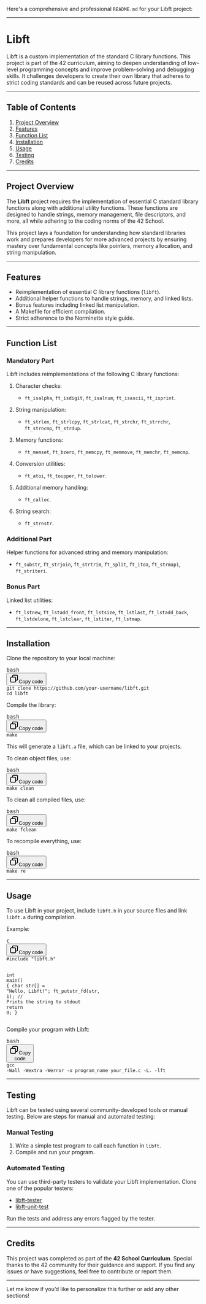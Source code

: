<div class="markdown prose w-full break-words dark:prose-invert dark"><p>Here's a comprehensive and professional <code>README.md</code> for your Libft project:</p><hr><h1><strong>Libft</strong></h1><p>Libft is a custom implementation of the standard C library functions. This project is part of the 42 curriculum, aiming to deepen understanding of low-level programming concepts and improve problem-solving and debugging skills. It challenges developers to create their own library that adheres to strict coding standards and can be reused across future projects.</p><hr><h2><strong>Table of Contents</strong></h2><ol><li><a rel="noopener" style="--streaming-animation-state: var(--batch-play-state-1); --animation-rate: var(--batch-play-rate-1);" href="#project-overview"><span style="--animation-count: 0; --streaming-animation-state: var(--batch-play-state-2);">Project</span><span style="--animation-count: 1; --streaming-animation-state: var(--batch-play-state-2);"> Overview</span></a></li><li><a rel="noopener" style="--streaming-animation-state: var(--batch-play-state-1); --animation-rate: var(--batch-play-rate-1);" href="#features"><span style="--animation-count: 1; --streaming-animation-state: var(--batch-play-state-2);">Features</span></a></li><li><a rel="noopener" style="--streaming-animation-state: var(--batch-play-state-1); --animation-rate: var(--batch-play-rate-1);" href="#function-list"><span style="--animation-count: 2; --streaming-animation-state: var(--batch-play-state-2);">Function</span><span style="--animation-count: 3; --streaming-animation-state: var(--batch-play-state-2);"> List</span></a></li><li><a rel="noopener" style="--streaming-animation-state: var(--batch-play-state-1); --animation-rate: var(--batch-play-rate-1);" href="#installation"><span style="--animation-count: 3; --streaming-animation-state: var(--batch-play-state-2);">Installation</span></a></li><li><a rel="noopener" style="--streaming-animation-state: var(--batch-play-state-1); --animation-rate: var(--batch-play-rate-1);" href="#usage"><span style="--animation-count: 4; --streaming-animation-state: var(--batch-play-state-2);">Usage</span></a></li><li><a rel="noopener" style="--streaming-animation-state: var(--batch-play-state-1); --animation-rate: var(--batch-play-rate-1);" href="#testing"><span style="--animation-count: 5; --streaming-animation-state: var(--batch-play-state-2);">Testing</span></a></li><li><a rel="noopener" style="--streaming-animation-state: var(--batch-play-state-1); --animation-rate: var(--batch-play-rate-1);" href="#credits"><span style="--animation-count: 6; --streaming-animation-state: var(--batch-play-state-2);">Credits</span></a></li></ol><hr><h2><strong>Project Overview</strong></h2><p>The <strong>Libft</strong> project requires the implementation of essential C standard library functions along with additional utility functions. These functions are designed to handle strings, memory management, file descriptors, and more, all while adhering to the coding norms of the 42 School.</p><p>This project lays a foundation for understanding how standard libraries work and prepares developers for more advanced projects by ensuring mastery over fundamental concepts like pointers, memory allocation, and string manipulation.</p><hr><h2><strong>Features</strong></h2><ul><li>Reimplementation of essential C library functions (<code>libft</code>).</li><li>Additional helper functions to handle strings, memory, and linked lists.</li><li>Bonus features including linked list manipulation.</li><li>A Makefile for efficient compilation.</li><li>Strict adherence to the Norminette style guide.</li></ul><hr><h2><strong>Function List</strong></h2><h3><strong>Mandatory Part</strong></h3><p>Libft includes reimplementations of the following C library functions:</p><ol><li><p>Character checks:</p><ul><li><code>ft_isalpha</code>, <code>ft_isdigit</code>, <code>ft_isalnum</code>, <code>ft_isascii</code>, <code>ft_isprint</code>.</li></ul></li><li><p>String manipulation:</p><ul><li><code>ft_strlen</code>, <code>ft_strlcpy</code>, <code>ft_strlcat</code>, <code>ft_strchr</code>, <code>ft_strrchr</code>, <code>ft_strncmp</code>, <code>ft_strdup</code>.</li></ul></li><li><p>Memory functions:</p><ul><li><code>ft_memset</code>, <code>ft_bzero</code>, <code>ft_memcpy</code>, <code>ft_memmove</code>, <code>ft_memchr</code>, <code>ft_memcmp</code>.</li></ul></li><li><p>Conversion utilities:</p><ul><li><code>ft_atoi</code>, <code>ft_toupper</code>, <code>ft_tolower</code>.</li></ul></li><li><p>Additional memory handling:</p><ul><li><code>ft_calloc</code>.</li></ul></li><li><p>String search:</p><ul><li><code>ft_strnstr</code>.</li></ul></li></ol><h3><strong>Additional Part</strong></h3><p>Helper functions for advanced string and memory manipulation:</p><ul><li><code>ft_substr</code>, <code>ft_strjoin</code>, <code>ft_strtrim</code>, <code>ft_split</code>, <code>ft_itoa</code>, <code>ft_strmapi</code>, <code>ft_striteri</code>.</li></ul><h3><strong>Bonus Part</strong></h3><p>Linked list utilities:</p><ul><li><code>ft_lstnew</code>, <code>ft_lstadd_front</code>, <code>ft_lstsize</code>, <code>ft_lstlast</code>, <code>ft_lstadd_back</code>, <code>ft_lstdelone</code>, <code>ft_lstclear</code>, <code>ft_lstiter</code>, <code>ft_lstmap</code>.</li></ul><hr><h2><strong>Installation</strong></h2><p>Clone the repository to your local machine:</p><pre class="!overflow-visible"><div class="contain-inline-size rounded-md border-[0.5px] border-token-border-medium relative bg-token-sidebar-surface-primary dark:bg-gray-950"><div class="flex items-center text-token-text-secondary px-4 py-2 text-xs font-sans justify-between rounded-t-md h-9 bg-token-sidebar-surface-primary dark:bg-token-main-surface-secondary select-none">bash</div><div class="sticky top-9 md:top-[5.75rem]"><div class="absolute bottom-0 right-2 flex h-9 items-center"><div class="flex items-center rounded bg-token-sidebar-surface-primary px-2 font-sans text-xs text-token-text-secondary dark:bg-token-main-surface-secondary"><span class="" data-state="closed"><button class="flex gap-1 items-center select-none py-1"><svg width="24" height="24" viewBox="0 0 24 24" fill="none" xmlns="http://www.w3.org/2000/svg" class="icon-sm"><path fill-rule="evenodd" clip-rule="evenodd" d="M7 5C7 3.34315 8.34315 2 10 2H19C20.6569 2 22 3.34315 22 5V14C22 15.6569 20.6569 17 19 17H17V19C17 20.6569 15.6569 22 14 22H5C3.34315 22 2 20.6569 2 19V10C2 8.34315 3.34315 7 5 7H7V5ZM9 7H14C15.6569 7 17 8.34315 17 10V15H19C19.5523 15 20 14.5523 20 14V5C20 4.44772 19.5523 4 19 4H10C9.44772 4 9 4.44772 9 5V7ZM5 9C4.44772 9 4 9.44772 4 10V19C4 19.5523 4.44772 20 5 20H14C14.5523 20 15 19.5523 15 19V10C15 9.44772 14.5523 9 14 9H5Z" fill="currentColor"></path></svg>Copy code</button></span></div></div></div><div class="overflow-y-auto p-4" dir="ltr"><code class="!whitespace-pre hljs language-bash">git <span class="hljs-built_in">clone</span> https://github.com/your-username/libft.git
<span class="hljs-built_in">cd</span> libft
</code></div></div></pre><p>Compile the library:</p><pre class="!overflow-visible"><div class="contain-inline-size rounded-md border-[0.5px] border-token-border-medium relative bg-token-sidebar-surface-primary dark:bg-gray-950"><div class="flex items-center text-token-text-secondary px-4 py-2 text-xs font-sans justify-between rounded-t-md h-9 bg-token-sidebar-surface-primary dark:bg-token-main-surface-secondary select-none">bash</div><div class="sticky top-9 md:top-[5.75rem]"><div class="absolute bottom-0 right-2 flex h-9 items-center"><div class="flex items-center rounded bg-token-sidebar-surface-primary px-2 font-sans text-xs text-token-text-secondary dark:bg-token-main-surface-secondary"><span class="" data-state="closed"><button class="flex gap-1 items-center select-none py-1"><svg width="24" height="24" viewBox="0 0 24 24" fill="none" xmlns="http://www.w3.org/2000/svg" class="icon-sm"><path fill-rule="evenodd" clip-rule="evenodd" d="M7 5C7 3.34315 8.34315 2 10 2H19C20.6569 2 22 3.34315 22 5V14C22 15.6569 20.6569 17 19 17H17V19C17 20.6569 15.6569 22 14 22H5C3.34315 22 2 20.6569 2 19V10C2 8.34315 3.34315 7 5 7H7V5ZM9 7H14C15.6569 7 17 8.34315 17 10V15H19C19.5523 15 20 14.5523 20 14V5C20 4.44772 19.5523 4 19 4H10C9.44772 4 9 4.44772 9 5V7ZM5 9C4.44772 9 4 9.44772 4 10V19C4 19.5523 4.44772 20 5 20H14C14.5523 20 15 19.5523 15 19V10C15 9.44772 14.5523 9 14 9H5Z" fill="currentColor"></path></svg>Copy code</button></span></div></div></div><div class="overflow-y-auto p-4" dir="ltr"><code class="!whitespace-pre hljs language-bash">make
</code></div></div></pre><p>This will generate a <code>libft.a</code> file, which can be linked to your projects.</p><p>To clean object files, use:</p><pre class="!overflow-visible"><div class="contain-inline-size rounded-md border-[0.5px] border-token-border-medium relative bg-token-sidebar-surface-primary dark:bg-gray-950"><div class="flex items-center text-token-text-secondary px-4 py-2 text-xs font-sans justify-between rounded-t-md h-9 bg-token-sidebar-surface-primary dark:bg-token-main-surface-secondary select-none">bash</div><div class="sticky top-9 md:top-[5.75rem]"><div class="absolute bottom-0 right-2 flex h-9 items-center"><div class="flex items-center rounded bg-token-sidebar-surface-primary px-2 font-sans text-xs text-token-text-secondary dark:bg-token-main-surface-secondary"><span class="" data-state="closed"><button class="flex gap-1 items-center select-none py-1"><svg width="24" height="24" viewBox="0 0 24 24" fill="none" xmlns="http://www.w3.org/2000/svg" class="icon-sm"><path fill-rule="evenodd" clip-rule="evenodd" d="M7 5C7 3.34315 8.34315 2 10 2H19C20.6569 2 22 3.34315 22 5V14C22 15.6569 20.6569 17 19 17H17V19C17 20.6569 15.6569 22 14 22H5C3.34315 22 2 20.6569 2 19V10C2 8.34315 3.34315 7 5 7H7V5ZM9 7H14C15.6569 7 17 8.34315 17 10V15H19C19.5523 15 20 14.5523 20 14V5C20 4.44772 19.5523 4 19 4H10C9.44772 4 9 4.44772 9 5V7ZM5 9C4.44772 9 4 9.44772 4 10V19C4 19.5523 4.44772 20 5 20H14C14.5523 20 15 19.5523 15 19V10C15 9.44772 14.5523 9 14 9H5Z" fill="currentColor"></path></svg>Copy code</button></span></div></div></div><div class="overflow-y-auto p-4" dir="ltr"><code class="!whitespace-pre hljs language-bash">make clean
</code></div></div></pre><p>To clean all compiled files, use:</p><pre class="!overflow-visible"><div class="contain-inline-size rounded-md border-[0.5px] border-token-border-medium relative bg-token-sidebar-surface-primary dark:bg-gray-950"><div class="flex items-center text-token-text-secondary px-4 py-2 text-xs font-sans justify-between rounded-t-md h-9 bg-token-sidebar-surface-primary dark:bg-token-main-surface-secondary select-none">bash</div><div class="sticky top-9 md:top-[5.75rem]"><div class="absolute bottom-0 right-2 flex h-9 items-center"><div class="flex items-center rounded bg-token-sidebar-surface-primary px-2 font-sans text-xs text-token-text-secondary dark:bg-token-main-surface-secondary"><span class="" data-state="closed"><button class="flex gap-1 items-center select-none py-1"><svg width="24" height="24" viewBox="0 0 24 24" fill="none" xmlns="http://www.w3.org/2000/svg" class="icon-sm"><path fill-rule="evenodd" clip-rule="evenodd" d="M7 5C7 3.34315 8.34315 2 10 2H19C20.6569 2 22 3.34315 22 5V14C22 15.6569 20.6569 17 19 17H17V19C17 20.6569 15.6569 22 14 22H5C3.34315 22 2 20.6569 2 19V10C2 8.34315 3.34315 7 5 7H7V5ZM9 7H14C15.6569 7 17 8.34315 17 10V15H19C19.5523 15 20 14.5523 20 14V5C20 4.44772 19.5523 4 19 4H10C9.44772 4 9 4.44772 9 5V7ZM5 9C4.44772 9 4 9.44772 4 10V19C4 19.5523 4.44772 20 5 20H14C14.5523 20 15 19.5523 15 19V10C15 9.44772 14.5523 9 14 9H5Z" fill="currentColor"></path></svg>Copy code</button></span></div></div></div><div class="overflow-y-auto p-4" dir="ltr"><code class="!whitespace-pre hljs language-bash">make fclean
</code></div></div></pre><p>To recompile everything, use:</p><pre class="!overflow-visible"><div class="contain-inline-size rounded-md border-[0.5px] border-token-border-medium relative bg-token-sidebar-surface-primary dark:bg-gray-950"><div class="flex items-center text-token-text-secondary px-4 py-2 text-xs font-sans justify-between rounded-t-md h-9 bg-token-sidebar-surface-primary dark:bg-token-main-surface-secondary select-none">bash</div><div class="sticky top-9 md:top-[5.75rem]"><div class="absolute bottom-0 right-2 flex h-9 items-center"><div class="flex items-center rounded bg-token-sidebar-surface-primary px-2 font-sans text-xs text-token-text-secondary dark:bg-token-main-surface-secondary"><span class="" data-state="closed"><button class="flex gap-1 items-center select-none py-1"><svg width="24" height="24" viewBox="0 0 24 24" fill="none" xmlns="http://www.w3.org/2000/svg" class="icon-sm"><path fill-rule="evenodd" clip-rule="evenodd" d="M7 5C7 3.34315 8.34315 2 10 2H19C20.6569 2 22 3.34315 22 5V14C22 15.6569 20.6569 17 19 17H17V19C17 20.6569 15.6569 22 14 22H5C3.34315 22 2 20.6569 2 19V10C2 8.34315 3.34315 7 5 7H7V5ZM9 7H14C15.6569 7 17 8.34315 17 10V15H19C19.5523 15 20 14.5523 20 14V5C20 4.44772 19.5523 4 19 4H10C9.44772 4 9 4.44772 9 5V7ZM5 9C4.44772 9 4 9.44772 4 10V19C4 19.5523 4.44772 20 5 20H14C14.5523 20 15 19.5523 15 19V10C15 9.44772 14.5523 9 14 9H5Z" fill="currentColor"></path></svg>Copy code</button></span></div></div></div><div class="overflow-y-auto p-4" dir="ltr"><code class="!whitespace-pre hljs language-bash">make re
</code></div></div></pre><hr><h2><strong>Usage</strong></h2><p>To use Libft in your project, include <code>libft.h</code> in your source files and link <code>libft.a</code> during compilation.</p><p>Example:</p><pre class="!overflow-visible"><div class="contain-inline-size rounded-md border-[0.5px] border-token-border-medium relative bg-token-sidebar-surface-primary dark:bg-gray-950"><div class="flex items-center text-token-text-secondary px-4 py-2 text-xs font-sans justify-between rounded-t-md h-9 bg-token-sidebar-surface-primary dark:bg-token-main-surface-secondary select-none">c</div><div class="sticky top-9 md:top-[5.75rem]"><div class="absolute bottom-0 right-2 flex h-9 items-center"><div class="flex items-center rounded bg-token-sidebar-surface-primary px-2 font-sans text-xs text-token-text-secondary dark:bg-token-main-surface-secondary"><span class="" data-state="closed"><button class="flex gap-1 items-center select-none py-1"><svg width="24" height="24" viewBox="0 0 24 24" fill="none" xmlns="http://www.w3.org/2000/svg" class="icon-sm"><path fill-rule="evenodd" clip-rule="evenodd" d="M7 5C7 3.34315 8.34315 2 10 2H19C20.6569 2 22 3.34315 22 5V14C22 15.6569 20.6569 17 19 17H17V19C17 20.6569 15.6569 22 14 22H5C3.34315 22 2 20.6569 2 19V10C2 8.34315 3.34315 7 5 7H7V5ZM9 7H14C15.6569 7 17 8.34315 17 10V15H19C19.5523 15 20 14.5523 20 14V5C20 4.44772 19.5523 4 19 4H10C9.44772 4 9 4.44772 9 5V7ZM5 9C4.44772 9 4 9.44772 4 10V19C4 19.5523 4.44772 20 5 20H14C14.5523 20 15 19.5523 15 19V10C15 9.44772 14.5523 9 14 9H5Z" fill="currentColor"></path></svg>Copy code</button></span></div></div></div><div class="overflow-y-auto p-4" dir="ltr"><code class="!whitespace-pre hljs language-c"><span class="hljs-meta">#<span class="hljs-keyword">include</span> <span class="hljs-string">"libft.h"</span></span>

<span class="hljs-type">int</span> <span class="hljs-title function_">main</span><span class="hljs-params">()</span>
{
    <span class="hljs-type">char</span> str[] = <span class="hljs-string">"Hello, Libft!"</span>;
    ft_putstr_fd(str, <span class="hljs-number">1</span>); <span class="hljs-comment">// Prints the string to stdout</span>
    <span class="hljs-keyword">return</span> <span class="hljs-number">0</span>;
}
</code></div></div></pre><p>Compile your program with Libft:</p><pre class="!overflow-visible"><div class="contain-inline-size rounded-md border-[0.5px] border-token-border-medium relative bg-token-sidebar-surface-primary dark:bg-gray-950"><div class="flex items-center text-token-text-secondary px-4 py-2 text-xs font-sans justify-between rounded-t-md h-9 bg-token-sidebar-surface-primary dark:bg-token-main-surface-secondary select-none">bash</div><div class="sticky top-9 md:top-[5.75rem]"><div class="absolute bottom-0 right-2 flex h-9 items-center"><div class="flex items-center rounded bg-token-sidebar-surface-primary px-2 font-sans text-xs text-token-text-secondary dark:bg-token-main-surface-secondary"><span class="" data-state="closed"><button class="flex gap-1 items-center select-none py-1"><svg width="24" height="24" viewBox="0 0 24 24" fill="none" xmlns="http://www.w3.org/2000/svg" class="icon-sm"><path fill-rule="evenodd" clip-rule="evenodd" d="M7 5C7 3.34315 8.34315 2 10 2H19C20.6569 2 22 3.34315 22 5V14C22 15.6569 20.6569 17 19 17H17V19C17 20.6569 15.6569 22 14 22H5C3.34315 22 2 20.6569 2 19V10C2 8.34315 3.34315 7 5 7H7V5ZM9 7H14C15.6569 7 17 8.34315 17 10V15H19C19.5523 15 20 14.5523 20 14V5C20 4.44772 19.5523 4 19 4H10C9.44772 4 9 4.44772 9 5V7ZM5 9C4.44772 9 4 9.44772 4 10V19C4 19.5523 4.44772 20 5 20H14C14.5523 20 15 19.5523 15 19V10C15 9.44772 14.5523 9 14 9H5Z" fill="currentColor"></path></svg>Copy code</button></span></div></div></div><div class="overflow-y-auto p-4" dir="ltr"><code class="!whitespace-pre hljs language-bash">gcc -Wall -Wextra -Werror -o program_name your_file.c -L. -lft
</code></div></div></pre><hr><h2><strong>Testing</strong></h2><p>Libft can be tested using several community-developed tools or manual testing. Below are steps for manual and automated testing:</p><h3><strong>Manual Testing</strong></h3><ol><li>Write a simple test program to call each function in <code>libft</code>.</li><li>Compile and run your program.</li></ol><h3><strong>Automated Testing</strong></h3><p>You can use third-party testers to validate your Libft implementation. Clone one of the popular testers:</p><ul><li><a rel="noopener" target="_new" style="--streaming-animation-state: var(--batch-play-state-1); --animation-rate: var(--batch-play-rate-1);" href="https://github.com/jtoty/Libftest"><span style="--animation-count: 8; --streaming-animation-state: var(--batch-play-state-2);">libft</span><span style="--animation-count: 9; --streaming-animation-state: var(--batch-play-state-2);">-tester</span></a></li><li><a rel="noopener" target="_new" style="--streaming-animation-state: var(--batch-play-state-1); --animation-rate: var(--batch-play-rate-1);" href="https://github.com/alelievr/libft-unit-test"><span style="--animation-count: 10; --streaming-animation-state: var(--batch-play-state-2);">libft</span><span style="--animation-count: 11; --streaming-animation-state: var(--batch-play-state-2);">-unit</span><span style="--animation-count: 12; --streaming-animation-state: var(--batch-play-state-2);">-test</span></a></li></ul><p>Run the tests and address any errors flagged by the tester.</p><hr><h2><strong>Credits</strong></h2><p>This project was completed as part of the <strong>42 School Curriculum</strong>. Special thanks to the 42 community for their guidance and support. If you find any issues or have suggestions, feel free to contribute or report them.</p><hr><p>Let me know if you’d like to personalize this further or add any other sections!</p></div>
